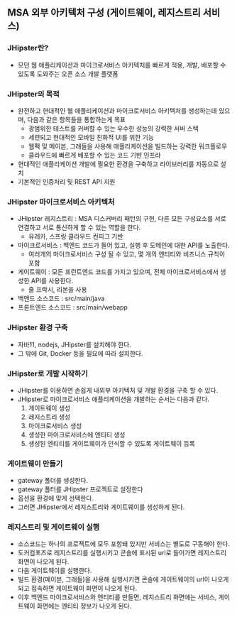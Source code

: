 ## MSA 외부 아키텍처 구성 (게이트웨이, 레지스트리 서비스)



### JHipster란?

* 모던 웹 애플리케이션과 마이크로서비스 아키텍처를 빠르게 적용, 개발, 배포할 수 있도록 도와주는 오픈 소스 개발 플랫폼



### JHipster의 목적

* 완전하고 현대적인 웹 애플리케이션과 마이크로서비스 아키텍처를 생성하는데 있으며, 다음과 같은 항목들을 통합하는게 목표
  * 광범위한 테스트를 커버할 수 있는 우수한 성능의 강력한 서버 스택
  * 세련되고 현대적인 모바일 친화적 UI를 위한 기능
  * 웹팩 및 메이븐, 그래들을 사용해 애플리케이션을 빌드하는 강력한 워크플로우
  * 클라우드에 빠르게 배포할 수 있는 코드 기반 인프라
* 현대적인 애플리케이션 개발에 필요한 환경을 구축하고 라이브러리를 자동으로 설치
* 기본적인 인증처리 및 REST API 지원



### JHipster 마이크로서비스 아키텍처

* JHipster 레지스트리 : MSA 디스커버리 패턴의 구현, 다른 모든 구성요소를 서로 연결하고 서로 통신하게 할 수 있는 역할을 한다.	
  * 유레카, 스프링 클라우드 컨피그 기반
* 마이크로서비스 : 백엔드 코드가 들어 있고, 실행 후 도메인에 대한 API를 노출한다.
  * 여러개의 마이크로서비스 구성 될 수 있고, 몇 개의 엔티티와 비즈니스 규칙이 포함
* 게이트웨이 : 모든 프런트엔드 코드를 가지고 있으며, 전체 마이크로서비스에서 생성한 API를 사용한다.
  * 줄 프락시, 리본을 사용
* 백앤드 소스코드 : src/main/java
* 프론트엔드 소스코드 : src/main/webapp



### JHipster 환경 구축

* 자바11, nodejs, JHipster를 설치해야 한다.
* 그 밖에 Git, Docker 등을 필요에 따라 설치한다.



### JHipster로 개발 시작하기

* JHipster를 이용하면 손쉽게 내외부 아키텍처 및 개발 환경을 구축 할 수 있다.
* JHipster로 마이크로서비스 애플리케이션을 개발하는 순서는 다음과 같다.
  1. 게이트웨이 생성
  2. 레지스트리 생성
  3. 마이크로서비스 생성
  4. 생성한 마이크로서비스에 엔티티 생성
  5. 생성된 엔티티를 게이트웨이가 인식할 수 있도록 게이트웨이 등록



### 게이트웨이 만들기

* gateway 폴더를 생성한다.
* gateway 폴터를 JHipster 프로젝트로 설정한다
* 옵션을 환경에 맞게 선택한다.
* 그러면 JHipster에서 레지스트리와 게이트웨이를 생성하게 된다.



### 레지스트리 및 게이트웨이 실행

* 소스코드는 하나의 프로젝트에 모두 포함돼 있지만 서비스는 별도로 구동해야 한다.
* 도커컴포즈로 레지스트리를 실행시키고 콘솔에 표시된 url로 들어가면 레지스트리 화면이 나오게 된다.
* 다음 게이트웨이를 실행한다.
* 빌드 환경(메이븐, 그래들)을 사용해 실행시키면 콘솔에 게이트웨이의 url이 나오게 되고 접속하면 게이트웨이 화면이 나오게 된다.
* 이후 백엔드 마이크로서비스와 엔티티를 만들면, 레지스트리 화면에는 서비스, 게이트웨이 화면에는 엔티티 정보가 나오게 된다.